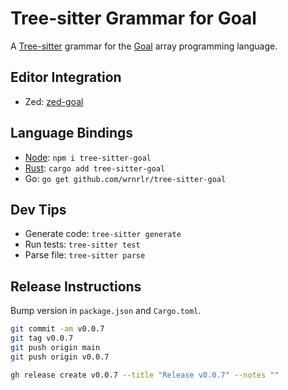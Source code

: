 # Tree-sitter Grammar for Goal

A [Tree-sitter](https://tree-sitter.github.io/) grammar for the [Goal](https://anaseto.codeberg.page/goal-docs) array programming language.

## Editor Integration
- Zed: [zed-goal](https://github.com/wrnrlr/zed-goal)

## Language Bindings
 - [Node](https://www.npmjs.com/package/tree-sitter-goal): `npm i tree-sitter-goal`
 - [Rust](https://crates.io/crates/tree-sitter-goal): `cargo add tree-sitter-goal`
 - Go: `go get github.com/wrnrlr/tree-sitter-goal`

## Dev Tips
- Generate code: `tree-sitter generate`
- Run tests: `tree-sitter test`
- Parse file: `tree-sitter parse `

## Release Instructions
Bump version in `package.json` and `Cargo.toml`.

```bash
git commit -am v0.0.7
git tag v0.0.7
git push origin main
git push origin v0.0.7
```

```bash
gh release create v0.0.7 --title "Release v0.0.7" --notes ""
```
